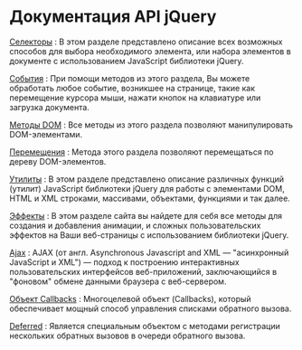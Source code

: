 # Документация API jQuery

[Селекторы](selectors/index.md)
: В этом разделе представлено описание всех возможных способов для выбора необходимого элемента, или набора элементов в документе с использованием JavaScript библиотеки jQuery.

[События](events/index.md)
: При помощи методов из этого раздела, Вы можете обработать любое событие, возникшее на странице, такие как перемещение курсора мыши, нажати кнопок на клавиатуре или загрузка документа.

[Методы DOM](dom.md)
: Все методы из этого раздела позволяют манипулировать DOM-элементами.

[Перемещения](traversing.md)
: Метода этого раздела позволяют перемещаться по дереву DOM-элементов.

[Утилиты](utilities.md)
: В этом разделе представлено описание различных функций (утилит) JavaScript библиотеки jQuery для работы с элементами DOM, HTML и XML строками, массивами, объектами, функциями и так далее.

[Эффекты](effects.md)
: В этом разделе сайта вы найдете для себя все методы для создания и добавления анимации, и сложных пользовательских эффектов на Ваши веб-страницы с использованием библиотеки jQuery.

[Ajax](ajax.md)
: AJAX (от англ. Asynchronous Javascript and XML — "асинхронный JavaScript и XML") — подход к построению интерактивных пользовательских интерфейсов веб-приложений, заключающийся в "фоновом" обмене данными браузера с веб-сервером.

[Объект Callbacks](callbacks.md)
: Многоцелевой объект (Callbacks), который обеспечивает мощный способ управления списками обратного вызова.

[Deferred](deferred.md)
: Является специальным объектом с методами регистрации нескольких обратных вызовов в очереди обратного вызова.
